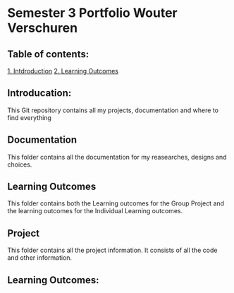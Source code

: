 # Semester 3 Portfolio Wouter Verschuren

## Table of contents:
[1. Intdroduction](#Introducation)
[2. Learning Outcomes](#Learning-Outcomes)

## Introducation:

This Git repository contains all my projects, documentation and where to find everything

## Documentation
This folder contains all the documentation for my reasearches, designs and choices.

## Learning Outcomes
This folder contains both the Learning outcomes for the Group Project and the learning outcomes for the Individual Learning outcomes.

## Project
This folder contains all the project information. It consists of all the code and other information. 

## Learning Outcomes:


